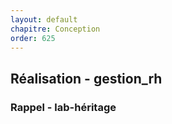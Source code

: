 ```yaml
---
layout: default
chapitre: Conception
order: 625
---
```


## Réalisation - gestion_rh

### Rappel - lab-héritage 

<!-- TODO lab_backend-3 : Rappel de lab-héritage

- Lien vers le lab
- Problématique
- Solution
 -->

 